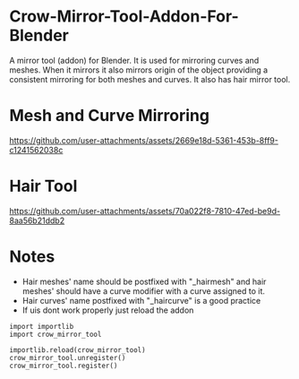 # Crow-Mirror-Tool-Addon-For-Blender
A mirror tool (addon) for Blender. It is used for mirroring curves and meshes. When it mirrors it also mirrors origin of the object providing a consistent mirroring for both meshes and curves. It also has hair mirror tool.

# Mesh and Curve Mirroring
https://github.com/user-attachments/assets/2669e18d-5361-453b-8ff9-c1241562038c

# Hair Tool
https://github.com/user-attachments/assets/70a022f8-7810-47ed-be9d-8aa56b21ddb2

# Notes
- Hair meshes' name should be postfixed with "_hairmesh" and hair meshes' should have a curve modifier with a curve assigned to it.
- Hair curves' name postfixed with "_haircurve" is a good practice
- If uis dont work properly just reload the addon
```
import importlib
import crow_mirror_tool

importlib.reload(crow_mirror_tool)
crow_mirror_tool.unregister()
crow_mirror_tool.register()
```
